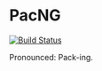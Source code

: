 # PacNG

[![Build Status](https://travis-ci.org/quinnjr/pacng.svg?branch=develop)](https://travis-ci.org/quinnjr/pacng)

Pronounced: Pack-ing.
